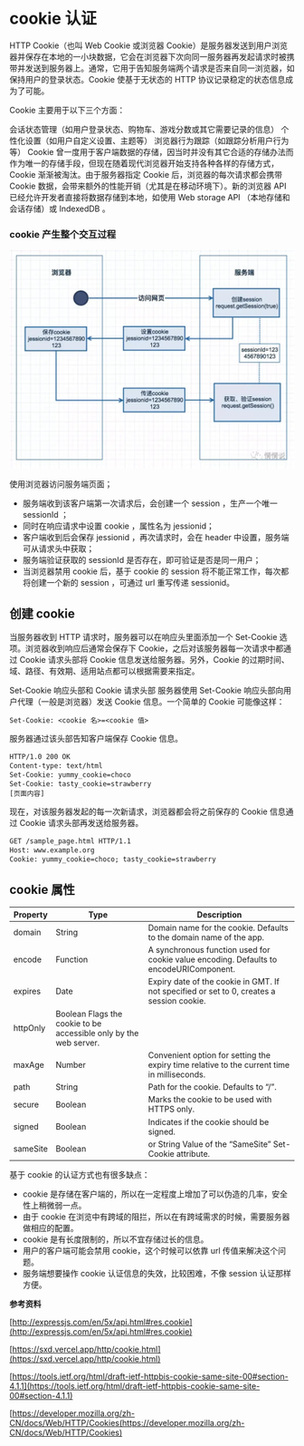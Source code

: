 # cookie 认证

HTTP Cookie（也叫 Web Cookie 或浏览器 Cookie）是服务器发送到用户浏览器并保存在本地的一小块数据，它会在浏览器下次向同一服务器再发起请求时被携带并发送到服务器上。通常，它用于告知服务端两个请求是否来自同一浏览器，如保持用户的登录状态。Cookie 使基于无状态的 HTTP 协议记录稳定的状态信息成为了可能。

Cookie 主要用于以下三个方面：

会话状态管理（如用户登录状态、购物车、游戏分数或其它需要记录的信息）
个性化设置（如用户自定义设置、主题等）
浏览器行为跟踪（如跟踪分析用户行为等）
Cookie 曾一度用于客户端数据的存储，因当时并没有其它合适的存储办法而作为唯一的存储手段，但现在随着现代浏览器开始支持各种各样的存储方式，Cookie 渐渐被淘汰。由于服务器指定 Cookie 后，浏览器的每次请求都会携带 Cookie 数据，会带来额外的性能开销（尤其是在移动环境下）。新的浏览器 API 已经允许开发者直接将数据存储到本地，如使用 Web storage API （本地存储和会话存储）或 IndexedDB 。

### cookie 产生整个交互过程

![cookie](./images/cookie1.png)

使用浏览器访问服务端页面；

- 服务端收到该客户端第一次请求后，会创建一个 session ，生产一个唯一 sessionId ；
- 同时在响应请求中设置 cookie ，属性名为 jessionid；
- 客户端收到后会保存 jessionid ，再次请求时，会在 header 中设置，服务端可从请求头中获取；
- 服务端验证获取的 sessionId 是否存在，即可验证是否是同一用户；
- 当浏览器禁用 cookie 后，基于 cookie 的 session 将不能正常工作，每次都将创建一个新的 session ，可通过 url 重写传递 sessionid。

## 创建 cookie

当服务器收到 HTTP 请求时，服务器可以在响应头里面添加一个 Set-Cookie 选项。浏览器收到响应后通常会保存下 Cookie，之后对该服务器每一次请求中都通过 Cookie 请求头部将 Cookie 信息发送给服务器。另外，Cookie 的过期时间、域、路径、有效期、适用站点都可以根据需要来指定。

Set-Cookie 响应头部和 Cookie 请求头部
服务器使用 Set-Cookie 响应头部向用户代理（一般是浏览器）发送 Cookie 信息。一个简单的 Cookie 可能像这样：

```
Set-Cookie: <cookie 名>=<cookie 值>
```

服务器通过该头部告知客户端保存 Cookie 信息。

```
HTTP/1.0 200 OK
Content-type: text/html
Set-Cookie: yummy_cookie=choco
Set-Cookie: tasty_cookie=strawberry
[页面内容]
```

现在，对该服务器发起的每一次新请求，浏览器都会将之前保存的 Cookie 信息通过 Cookie 请求头部再发送给服务器。

```
GET /sample_page.html HTTP/1.1
Host: www.example.org
Cookie: yummy_cookie=choco; tasty_cookie=strawberry
```

## cookie 属性

| Property | Type                                                              | Description                                                                                 |
| -------- | ----------------------------------------------------------------- | ------------------------------------------------------------------------------------------- |
| domain   | String                                                            | Domain name for the cookie. Defaults to the domain name of the app.                         |
| encode   | Function                                                          | A synchronous function used for cookie value encoding. Defaults to encodeURIComponent.      |
| expires  | Date                                                              | Expiry date of the cookie in GMT. If not specified or set to 0, creates a session cookie.   |
| httpOnly | Boolean Flags the cookie to be accessible only by the web server. |
| maxAge   | Number                                                            | Convenient option for setting the expiry time relative to the current time in milliseconds. |
| path     | String                                                            | Path for the cookie. Defaults to “/”.                                                       |
| secure   | Boolean                                                           | Marks the cookie to be used with HTTPS only.                                                |
| signed   | Boolean                                                           | Indicates if the cookie should be signed.                                                   |
| sameSite | Boolean                                                           | or String Value of the “SameSite” Set-Cookie attribute.                                     |

基于 cookie 的认证方式也有很多缺点：

- cookie 是存储在客户端的，所以在一定程度上增加了可以伪造的几率，安全性上稍微弱一点。
- 由于 cookie 在浏览中有跨域的阻拦，所以在有跨域需求的时候，需要服务器做相应的配置。
- cookie 是有长度限制的，所以不宜存储过长的信息。
- 用户的客户端可能会禁用 cookie，这个时候可以依靠 url 传值来解决这个问题。
- 服务端想要操作 cookie 认证信息的失效，比较困难，不像 session 认证那样方便。

**参考资料**

[http://expressjs.com/en/5x/api.html#res.cookie](http://expressjs.com/en/5x/api.html#res.cookie)

[https://sxd.vercel.app/http/cookie.html](https://sxd.vercel.app/http/cookie.html)

[https://tools.ietf.org/html/draft-ietf-httpbis-cookie-same-site-00#section-4.1.1](https://tools.ietf.org/html/draft-ietf-httpbis-cookie-same-site-00#section-4.1.1)

[https://developer.mozilla.org/zh-CN/docs/Web/HTTP/Cookies(https://developer.mozilla.org/zh-CN/docs/Web/HTTP/Cookies)

